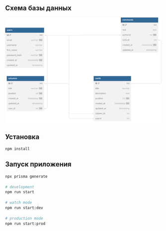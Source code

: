 ## Схема базы данных

![simple_trello_schema_db](./diagrams/simple_trello_schema_db.svg)

## Установка

```bash
npm install
```

## Запуск приложения

```bash
npx prisma generate

# development
npm run start

# watch mode
npm run start:dev

# production mode
npm run start:prod
```
